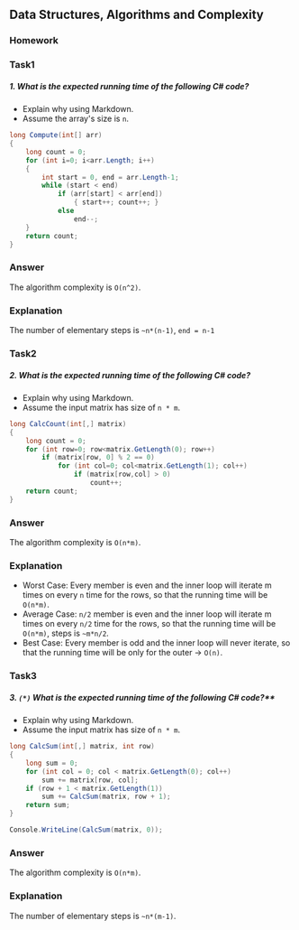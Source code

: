 ## Data Structures, Algorithms and Complexity
### Homework
### Task1

#####	1. **What is the expected running time of the following C# code?**
  - Explain why using Markdown.
  - Assume the array's size is `n`.

  ```cs
  long Compute(int[] arr)
  {
      long count = 0;
      for (int i=0; i<arr.Length; i++)
      {
          int start = 0, end = arr.Length-1;
          while (start < end)
              if (arr[start] < arr[end])
                  { start++; count++; }
              else 
                  end--;
      }
      return count;
  }
  ```
### Answer
The algorithm complexity is `O(n^2)`.
### Explanation
The number of elementary steps is `~n*(n-1)`, `end = n-1`

###	Task2

#####	2. **What is the expected running time of the following C# code?**
  - Explain why using Markdown.
  - Assume the input matrix has size of `n * m`.

  ```cs
  long CalcCount(int[,] matrix)
  {
      long count = 0;
      for (int row=0; row<matrix.GetLength(0); row++)
          if (matrix[row, 0] % 2 == 0)
              for (int col=0; col<matrix.GetLength(1); col++)
                  if (matrix[row,col] > 0)
                      count++;
      return count;
  }
  ```
### Answer
The algorithm complexity is `O(n*m)`.
### Explanation
*	Worst Case: Every member is even and the inner loop will iterate m times on every `n` time for the rows, so that the running time will be `O(n*m)`.
*	Average Case: `n/2` member is even and the inner loop will iterate m times on every `n/2` time for the rows, so that the running time will be `O(n*m)`, steps is `~m*n/2`.
*	Best Case: Every member is odd and the inner loop will never iterate, so that the running time will be only for the outer -> `O(n)`.

###	Task3

#####	3. `(*)` What is the expected running time of the following C# code?**
  - Explain why using Markdown.
  - Assume the input matrix has size of `n * m`.


  ```cs
  long CalcSum(int[,] matrix, int row)
  {
      long sum = 0;
      for (int col = 0; col < matrix.GetLength(0); col++) 
          sum += matrix[row, col];
      if (row + 1 < matrix.GetLength(1)) 
          sum += CalcSum(matrix, row + 1);
      return sum;
  }
  
  Console.WriteLine(CalcSum(matrix, 0));
  ```


### Answer
The algorithm complexity is `O(n*m)`.
### Explanation
The number of elementary steps is `~n*(m-1)`.
